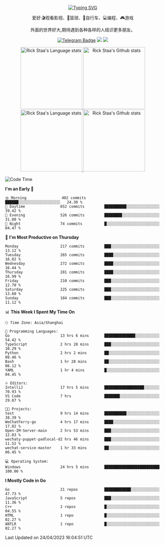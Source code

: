<div align="center"> 

[![Typing SVG](https://readme-typing-svg.herokuapp.com?size=25&duration=2500&color=eeeeee&vCenter=true&width=200&height=40&lines=Hi+there+%F0%9F%91%8B%F0%9F%8F%BB;I'm+DanBai)](https://git.io/typing-svg)

爱好:🎬观看影视、🏀篮球、🚴自行车、💻编程、🎮游戏

外面的世界好大,期待遇到各种各样的人结识更多朋友。

[![Telegram Badge](https://img.shields.io/badge/-Telegram-blue?style=flat&logo=Telegram&logoColor=white)](https://t.me/danbai9420) 
[![](https://img.shields.io/badge/-Blog-brightgreen?style=flat&logo=Blogger&logoColor=white)](https://p00q.cn)
[![](https://img.shields.io/badge/-Email-red?style=flat&logo=Mail.Ru&logoColor=white)](mailto:danbai@88.com)
</div>

<!-- Light Mode -->
<div align="center"> 
<a href="https://github.com/anuraghazra/github-readme-stats#gh-light-mode-only">
<img height=200 src="https://github-readme-stats-git-master-rstaa-rickstaa.vercel.app/api/top-langs/?username=danbai225&layout=compact&langs_count=10&hide_border=1&role=OWNER,COLLABORATOR#gh-light-mode-only" alt="Rick Staa's Language stats" />
</a>
<a href="https://github.com/anuraghazra/github-readme-stats#gh-light-mode-only">
<img height=200 src="https://github-readme-stats-git-master-rstaa-rickstaa.vercel.app/api?username=danbai225&show_icons=true&count_private=true&line_height=28&hide_border=1&include_all_commits=true&card_width=450&role=OWNER,COLLABORATOR&exclude_repo=github-readme-stats#gh-light-mode-only" alt="Rick Staa's Github stats" />
</a>
</div>

<!-- Dark Mode -->
<div align="center"> 
<a href="https://github.com/anuraghazra/github-readme-stats#gh-dark-mode-only">
<img height=200 src="https://github-readme-stats-git-master-rstaa-rickstaa.vercel.app/api/top-langs/?username=danbai225&layout=compact&langs_count=10&hide_border=1&role=OWNER,COLLABORATOR&theme=github_dark#gh-dark-mode-only" alt="Rick Staa's Language stats" />
</a>
<a href="https://github.com/anuraghazra/github-readme-stats#gh-dark-mode-only">
<img height=200 src="https://github-readme-stats-git-master-rstaa-rickstaa.vercel.app/api?username=danbai225&show_icons=true&count_private=true&line_height=28&hide_border=1&include_all_commits=true&card_width=450&role=OWNER,COLLABORATOR&exclude_repo=github-readme-stats&theme=github_dark#gh-dark-mode-only" alt="Rick Staa's Github stats" />
</a>
</div>

<!--START_SECTION:waka-->
![Code Time](http://img.shields.io/badge/Code%20Time-187%20hrs%2016%20mins-blue)

**I'm an Early 🐤** 

```text
🌞 Morning                402 commits         ██████░░░░░░░░░░░░░░░░░░░   24.30 % 
🌆 Daytime                652 commits         ██████████░░░░░░░░░░░░░░░   39.42 % 
🌃 Evening                526 commits         ████████░░░░░░░░░░░░░░░░░   31.80 % 
🌙 Night                  74 commits          █░░░░░░░░░░░░░░░░░░░░░░░░   04.47 % 
```
📅 **I'm Most Productive on Thursday** 

```text
Monday                   217 commits         ███░░░░░░░░░░░░░░░░░░░░░░   13.12 % 
Tuesday                  265 commits         ████░░░░░░░░░░░░░░░░░░░░░   16.02 % 
Wednesday                272 commits         ████░░░░░░░░░░░░░░░░░░░░░   16.44 % 
Thursday                 281 commits         ████░░░░░░░░░░░░░░░░░░░░░   16.99 % 
Friday                   210 commits         ███░░░░░░░░░░░░░░░░░░░░░░   12.70 % 
Saturday                 225 commits         ███░░░░░░░░░░░░░░░░░░░░░░   13.60 % 
Sunday                   184 commits         ███░░░░░░░░░░░░░░░░░░░░░░   11.12 % 
```


📊 **This Week I Spent My Time On** 

```text
🕑︎ Time Zone: Asia/Shanghai

💬 Programming Languages: 
Go                       13 hrs 6 mins       ██████████████░░░░░░░░░░░   54.42 % 
TypeScript               2 hrs 28 mins       ███░░░░░░░░░░░░░░░░░░░░░░   10.29 % 
Python                   2 hrs 2 mins        ██░░░░░░░░░░░░░░░░░░░░░░░   08.46 % 
Bash                     1 hr 28 mins        ██░░░░░░░░░░░░░░░░░░░░░░░   06.12 % 
YAML                     1 hr 4 mins         █░░░░░░░░░░░░░░░░░░░░░░░░   04.45 % 

🔥 Editors: 
IntelliJ                 17 hrs 5 mins       ██████████████████░░░░░░░   70.93 % 
VS Code                  7 hrs               ███████░░░░░░░░░░░░░░░░░░   29.07 % 

🐱‍💻 Projects: 
test                     9 hrs 14 mins       ██████████░░░░░░░░░░░░░░░   38.39 % 
WeChatFerry-go           4 hrs 17 mins       ████░░░░░░░░░░░░░░░░░░░░░   17.82 % 
Open-IM-Server-main      2 hrs 53 mins       ███░░░░░░░░░░░░░░░░░░░░░░   12.03 % 
wechaty-puppet-padlocal-d2 hrs 46 mins       ███░░░░░░░░░░░░░░░░░░░░░░   11.52 % 
wechat-service-master    1 hr 33 mins        ██░░░░░░░░░░░░░░░░░░░░░░░   06.45 % 

💻 Operating System: 
Windows                  24 hrs 5 mins       █████████████████████████   100.00 % 
```

**I Mostly Code in Go** 

```text
Go                       21 repos            ████████████░░░░░░░░░░░░░   47.73 % 
JavaScript               5 repos             ███░░░░░░░░░░░░░░░░░░░░░░   11.36 % 
C++                      2 repos             █░░░░░░░░░░░░░░░░░░░░░░░░   04.55 % 
HTML                     1 repo              █░░░░░░░░░░░░░░░░░░░░░░░░   02.27 % 
ANTLR                    1 repo              █░░░░░░░░░░░░░░░░░░░░░░░░   02.27 % 
```




 Last Updated on 24/04/2023 16:04:51 UTC
<!--END_SECTION:waka-->
